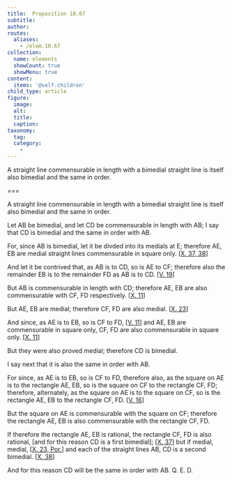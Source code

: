 ```yaml
---
title:  Proposition 10.67
subtitle: 
author:
routes:
  aliases:
    - /elem.10.67
collection:
  name: elements
  showCount: true
  showMenu: true
content:
  items: '@self.children'
child_type: article
figure:
  image:
  alt:
  title:
  caption:
taxonomy:
  tag:
  category:
    - 
---
```


<p><hi rend="ital">A straight line commensurable in length with a bimedial straight line is itself also bimedial and the same in order</hi>. </p>

===

<p><span class="ital">A straight line commensurable in length with a bimedial straight line is itself also bimedial and the same in order</span>. </p>

<p>Let <span class="ital">AB</span> be bimedial, and let <span class="ital">CD</span> be commensurable in length with <span class="ital">AB</span>; I say that <span class="ital">CD</span> is bimedial and the same in order with <span class="ital">AB</span>. 
      </p>

<p>For, since <span class="ital">AB</span> is bimedial, let it be divded into its medials at <span class="ital">E</span>; <pb n="148"/>therefore <span class="ital">AE</span>, <span class="ital">EB</span> are medial straight lines commensurable in square only. [<a href="/elem.10.37 elem.10.38">X. 37, 38</a>] </p>

<p>And let it be contrived that, as <span class="ital">AB</span> is to <span class="ital">CD</span>, so is <span class="ital">AE</span> to <span class="ital">CF</span>; therefore also the remainder <span class="ital">EB</span> is to the remainder <span class="ital">FD</span> as <span class="ital">AB</span> is to <span class="ital">CD</span>. [<a href="/elem.5.19">V. 19</a>] </p>

<p>But <span class="ital">AB</span> is commensurable in length with <span class="ital">CD</span>; therefore <span class="ital">AE</span>, <span class="ital">EB</span> are also commensurable with <span class="ital">CF</span>, <span class="ital">FD</span> respectively. [<a href="/elem.10.11">X. 11</a>] </p>

<p>But <span class="ital">AE</span>, <span class="ital">EB</span> are medial; therefore <span class="ital">CF</span>, <span class="ital">FD</span> are also medial. [<a href="/elem.10.23">X. 23</a>] </p>

<p>And since, as <span class="ital">AE</span> is to <span class="ital">EB</span>, so is <span class="ital">CF</span> to <span class="ital">FD</span>, [<a href="/elem.5.11">V. 11</a>] and <span class="ital">AE</span>, <span class="ital">EB</span> are commensurable in square only, <span class="ital">CF</span>, <span class="ital">FD</span> are also commensurable in square only. [<a href="/elem.10.11">X. 11</a>] </p>

<p>But they were also proved medial; therefore <span class="ital">CD</span> is bimedial. </p>

<p>I say next that it is also the same in order with <span class="ital">AB</span>. </p>

<p>For since, as <span class="ital">AE</span> is to <span class="ital">EB</span>, so is <span class="ital">CF</span> to <span class="ital">FD</span>, therefore also, as the square on <span class="ital">AE</span> is to the rectangle <span class="ital">AE</span>, <span class="ital">EB</span>, so is the square on <span class="ital">CF</span> to the rectangle <span class="ital">CF</span>, <span class="ital">FD</span>; therefore, alternately, as the square on <span class="ital">AE</span> is to the square on <span class="ital">CF</span>, so is the rectangle <span class="ital">AE</span>, <span class="ital">EB</span> to the rectangle <span class="ital">CF</span>, <span class="ital">FD</span>. [<a href="/elem.5.16">V. 16</a>] </p>

<p>But the square on <span class="ital">AE</span> is commensurable with the square on <span class="ital">CF</span>; therefore the rectangle <span class="ital">AE</span>, <span class="ital">EB</span> is also commensurable with the rectangle <span class="ital">CF</span>, <span class="ital">FD</span>. </p>

<p>If therefore the rectangle <span class="ital">AE</span>, <span class="ital">EB</span> is rational, the rectangle <span class="ital">CF</span>, <span class="ital">FD</span> is also rational, [and for this reason <span class="ital">CD</span> is a first bimedial]; [<a href="/elem.10.37">X. 37</a>] but if medial, medial, [<a href="/elem.10.23.p.1">X. 23, Por.</a>] and each of the straight lines <span class="ital">AB</span>, <span class="ital">CD</span> is a second bimedial. [<a href="/elem.10.38">X. 38</a>] </p>

<p>And for this reason <span class="ital">CD</span> will be the same in order with <span class="ital">AB</span>. Q. E. D.</p>
